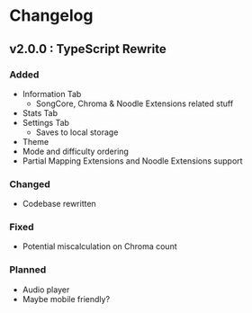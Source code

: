 # Changelog

## v2.0.0 : TypeScript Rewrite

### Added

-   Information Tab
    -   SongCore, Chroma & Noodle Extensions related stuff
-   Stats Tab
-   Settings Tab
    -   Saves to local storage
-   Theme
-   Mode and difficulty ordering
-   Partial Mapping Extensions and Noodle Extensions support

### Changed

-   Codebase rewritten

### Fixed

-   Potential miscalculation on Chroma count

### Planned

-   Audio player
-   Maybe mobile friendly?
